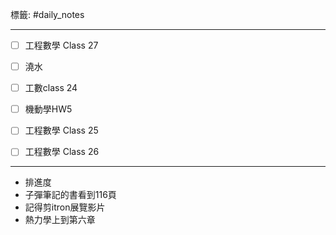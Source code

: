 標籤: #daily_notes 

---

- [ ] 工程數學 Class 27

- [ ] 澆水

- [ ] 工數class 24
- [ ] 機動學HW5

- [ ] 工程數學 Class 25

- [ ] 工程數學 Class 26

---

- 排進度
- 子彈筆記的書看到116頁
- 記得剪itron展覽影片
- 熱力學上到第六章